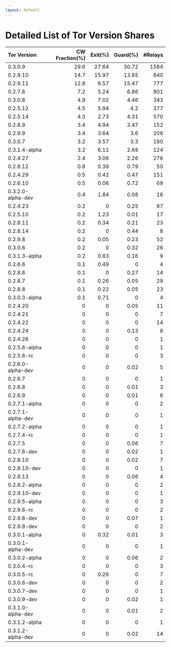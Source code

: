 ```yaml
---
layout: default
---
```



# Detailed List of Tor Version Shares

| Tor Version       |   CW Fraction(%) |   Exit(%) |   Guard(%) |   #Relays |
|:------------------|-----------------:|----------:|-----------:|----------:|
| 0.3.0.9           |             29.6 |     27.64 |      30.72 |      1584 |
| 0.2.9.10          |             14.7 |     15.97 |      13.85 |       840 |
| 0.2.9.11          |             12.8 |      6.57 |      15.47 |       777 |
| 0.2.7.6           |              7.2 |      5.24 |       6.86 |       801 |
| 0.3.0.8           |              4.9 |      7.02 |       4.46 |       343 |
| 0.2.5.12          |              4.5 |      5.94 |       4.2  |       377 |
| 0.2.5.14          |              4.3 |      2.73 |       4.31 |       570 |
| 0.2.8.9           |              3.4 |      4.94 |       3.47 |       152 |
| 0.2.9.9           |              3.4 |      3.64 |       3.6  |       206 |
| 0.3.0.7           |              3.2 |      3.57 |       3.3  |       180 |
| 0.3.1.4-alpha     |              3.2 |      6.11 |       2.68 |       124 |
| 0.2.4.27          |              2.4 |      3.06 |       2.26 |       276 |
| 0.2.8.12          |              0.8 |      0.39 |       0.79 |        50 |
| 0.2.4.29          |              0.5 |      0.42 |       0.47 |       151 |
| 0.2.6.10          |              0.5 |      0.06 |       0.72 |        68 |
| 0.3.2.0-alpha-dev |              0.4 |      1.84 |       0.08 |        16 |
| 0.2.4.23          |              0.2 |      0    |       0.25 |        87 |
| 0.2.5.10          |              0.2 |      1.23 |       0.01 |        17 |
| 0.2.8.11          |              0.2 |      0.34 |       0.21 |        23 |
| 0.2.8.14          |              0.2 |      0    |       0.44 |         8 |
| 0.2.9.8           |              0.2 |      0.05 |       0.23 |        52 |
| 0.3.0.6           |              0.2 |      0    |       0.32 |        26 |
| 0.3.1.3-alpha     |              0.2 |      0.83 |       0.16 |         9 |
| 0.2.6.6           |              0.1 |      0.49 |       0    |         4 |
| 0.2.8.6           |              0.1 |      0    |       0.27 |        14 |
| 0.2.8.7           |              0.1 |      0.26 |       0.05 |        29 |
| 0.2.8.8           |              0.1 |      0.22 |       0.05 |        23 |
| 0.3.0.3-alpha     |              0.1 |      0.71 |       0    |         4 |
| 0.2.4.20          |              0   |      0    |       0.05 |        11 |
| 0.2.4.21          |              0   |      0    |       0    |         7 |
| 0.2.4.22          |              0   |      0    |       0    |        14 |
| 0.2.4.24          |              0   |      0    |       0.13 |         8 |
| 0.2.4.26          |              0   |      0    |       0    |         1 |
| 0.2.5.6-alpha     |              0   |      0    |       0    |         1 |
| 0.2.5.8-rc        |              0   |      0    |       0    |         3 |
| 0.2.6.0-alpha-dev |              0   |      0    |       0.02 |         5 |
| 0.2.6.7           |              0   |      0    |       0    |         1 |
| 0.2.6.8           |              0   |      0    |       0.01 |         3 |
| 0.2.6.9           |              0   |      0    |       0.01 |         6 |
| 0.2.7.1-alpha     |              0   |      0    |       0    |         2 |
| 0.2.7.1-alpha-dev |              0   |      0    |       0    |         1 |
| 0.2.7.2-alpha     |              0   |      0    |       0    |         1 |
| 0.2.7.4-rc        |              0   |      0    |       0    |         1 |
| 0.2.7.5           |              0   |      0    |       0.06 |         7 |
| 0.2.7.6-dev       |              0   |      0    |       0.02 |         1 |
| 0.2.8.10          |              0   |      0    |       0.02 |         7 |
| 0.2.8.10-dev      |              0   |      0    |       0    |         1 |
| 0.2.8.13          |              0   |      0    |       0.06 |         4 |
| 0.2.8.2-alpha     |              0   |      0    |       0    |         2 |
| 0.2.9.10-dev      |              0   |      0    |       0    |         1 |
| 0.2.9.5-alpha     |              0   |      0    |       0    |         3 |
| 0.2.9.6-rc        |              0   |      0    |       0    |         2 |
| 0.2.9.8-dev       |              0   |      0    |       0.07 |         1 |
| 0.2.9.9-dev       |              0   |      0    |       0    |         2 |
| 0.3.0.1-alpha     |              0   |      0.32 |       0.01 |         3 |
| 0.3.0.1-alpha-dev |              0   |      0    |       0    |         1 |
| 0.3.0.2-alpha     |              0   |      0    |       0.06 |         2 |
| 0.3.0.4-rc        |              0   |      0    |       0    |         3 |
| 0.3.0.5-rc        |              0   |      0.26 |       0    |         7 |
| 0.3.0.6-dev       |              0   |      0    |       0    |         2 |
| 0.3.0.7-dev       |              0   |      0    |       0    |         1 |
| 0.3.0.9-dev       |              0   |      0    |       0.02 |         1 |
| 0.3.1.0-alpha-dev |              0   |      0    |       0.01 |         2 |
| 0.3.1.2-alpha     |              0   |      0    |       0    |         1 |
| 0.3.1.2-alpha-dev |              0   |      0    |       0.02 |        14 |